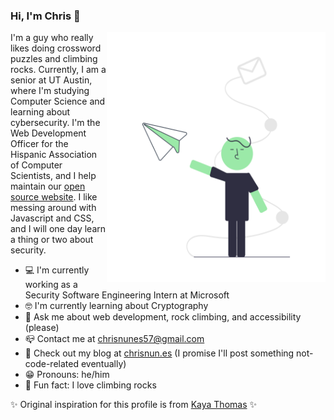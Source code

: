 ### Hi, I'm Chris 👋


<img align="right" src="https://github.com/chrisnunes57/chrisnunes57/blob/master/undraw_Letter_re_8m03.png" alt="Illustration of a person throwing a paper plane" width=350px height=400px />


I'm a guy who really likes doing crossword puzzles and climbing rocks. Currently, I am a senior at UT Austin, where I'm studying Computer Science and learning about cybersecurity. I'm the Web Development Officer for the Hispanic Association of Computer Scientists, and I help maintain our [open source website](https://github.com/chrisnunes57/hacs-opensource). I like messing around with Javascript and CSS, and I will one day learn a thing or two about security.

  - 💻 I'm currently working as a Security Software Engineering Intern at Microsoft
  - 🤓 I'm currently learning about Cryptography
  - 💬 Ask me about web development, rock climbing, and accessibility (please)
  - 📪 Contact me at [chrisnunes57@gmail.com](mailto:chrisnunes57@gmail.com)
  - 🥵 Check out my blog at [chrisnun.es](https://chrisnun.es) (I promise I'll post something not-code-related eventually)
  - 😁 Pronouns: he/him
  - 🧗 Fun fact: I love climbing rocks
  
  ✨ Original inspiration for this profile is from [Kaya Thomas](https://twitter.com/kthomas901/status/1285321238735282176?s=12) ✨
  
  
<!--
**chrisnunes57/chrisnunes57** is a ✨ _special_ ✨ repository because its `README.md` (this file) appears on your GitHub profile.

Here are some ideas to get you started:

- 🔭 I’m currently working on ...
- 🌱 I’m currently learning ...
- 👯 I’m looking to collaborate on ...
- 🤔 I’m looking for help with ...
- 💬 Ask me about ...
- 📫 How to reach me: ...
- 😄 Pronouns: ...
- ⚡ Fun fact: ...
-->
